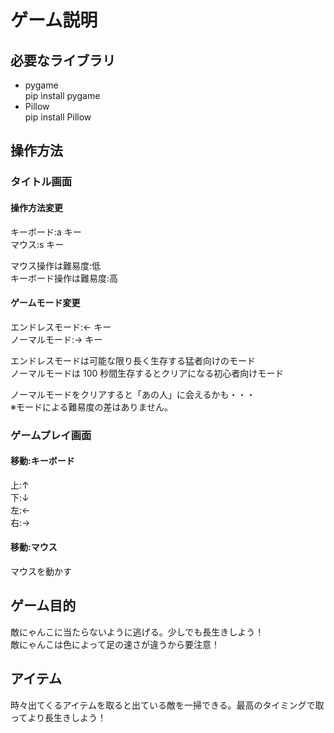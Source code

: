 # ゲーム説明

## 必要なライブラリ

- pygame  
  pip install pygame
- Pillow  
  pip install Pillow

## 操作方法

### タイトル画面

#### 操作方法変更

キーボード:a キー  
マウス:s キー

マウス操作は難易度:低  
キーボード操作は難易度:高

#### ゲームモード変更

エンドレスモード:← キー  
ノーマルモード:→ キー

エンドレスモードは可能な限り長く生存する猛者向けのモード  
ノーマルモードは 100 秒間生存するとクリアになる初心者向けモード

ノーマルモードをクリアすると「あの人」に会えるかも・・・  
※モードによる難易度の差はありません。

### ゲームプレイ画面

#### 移動:キーボード

上:↑  
下:↓  
左:←  
右:→

#### 移動:マウス

マウスを動かす

## ゲーム目的

敵にゃんこに当たらないように逃げる。少しでも長生きしよう！  
敵にゃんこは色によって足の速さが違うから要注意！

## アイテム

時々出てくるアイテムを取ると出ている敵を一掃できる。最高のタイミングで取ってより長生きしよう！
